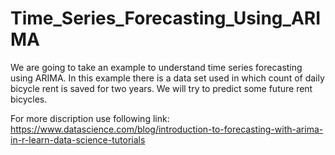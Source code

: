 # Time_Series_Forecasting_Using_ARIMA
We are going to take an example to understand time series forecasting using ARIMA. In this example there is a data set used in which count of daily bicycle rent is saved for two years. We will try to predict some future rent bicycles.

For more discription use following link: https://www.datascience.com/blog/introduction-to-forecasting-with-arima-in-r-learn-data-science-tutorials
